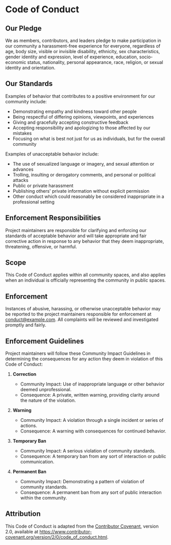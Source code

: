 # Code of Conduct

## Our Pledge

We as members, contributors, and leaders pledge to make participation in our
community a harassment-free experience for everyone, regardless of age, body
size, visible or invisible disability, ethnicity, sex characteristics, gender
identity and expression, level of experience, education, socio-economic status,
nationality, personal appearance, race, religion, or sexual identity
and orientation.

## Our Standards

Examples of behavior that contributes to a positive environment for our
community include:

* Demonstrating empathy and kindness toward other people
* Being respectful of differing opinions, viewpoints, and experiences
* Giving and gracefully accepting constructive feedback
* Accepting responsibility and apologizing to those affected by our mistakes
* Focusing on what is best not just for us as individuals, but for the overall community

Examples of unacceptable behavior include:

* The use of sexualized language or imagery, and sexual attention or advances
* Trolling, insulting or derogatory comments, and personal or political attacks
* Public or private harassment
* Publishing others' private information without explicit permission
* Other conduct which could reasonably be considered inappropriate in a professional setting

## Enforcement Responsibilities

Project maintainers are responsible for clarifying and enforcing our standards of
acceptable behavior and will take appropriate and fair corrective action in
response to any behavior that they deem inappropriate, threatening, offensive,
or harmful.

## Scope

This Code of Conduct applies within all community spaces, and also applies when
an individual is officially representing the community in public spaces.

## Enforcement

Instances of abusive, harassing, or otherwise unacceptable behavior may be
reported to the project maintainers responsible for enforcement at
[conduct@example.com](mailto:conduct@example.com).
All complaints will be reviewed and investigated promptly and fairly.

## Enforcement Guidelines

Project maintainers will follow these Community Impact Guidelines in determining
the consequences for any action they deem in violation of this Code of Conduct:

1. **Correction**
   * Community Impact: Use of inappropriate language or other behavior deemed unprofessional.
   * Consequence: A private, written warning, providing clarity around the nature of the violation.

2. **Warning**
   * Community Impact: A violation through a single incident or series of actions.
   * Consequence: A warning with consequences for continued behavior.

3. **Temporary Ban**
   * Community Impact: A serious violation of community standards.
   * Consequence: A temporary ban from any sort of interaction or public communication.

4. **Permanent Ban**
   * Community Impact: Demonstrating a pattern of violation of community standards.
   * Consequence: A permanent ban from any sort of public interaction within the community.

## Attribution

This Code of Conduct is adapted from the [Contributor Covenant](https://www.contributor-covenant.org),
version 2.0, available at
https://www.contributor-covenant.org/version/2/0/code_of_conduct.html.